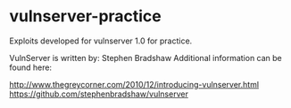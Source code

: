 # vulnserver-practice
Exploits developed for vulnserver 1.0 for practice.

VulnServer is written by: Stephen Bradshaw
Additional information can be found here:

http://www.thegreycorner.com/2010/12/introducing-vulnserver.html
https://github.com/stephenbradshaw/vulnserver
